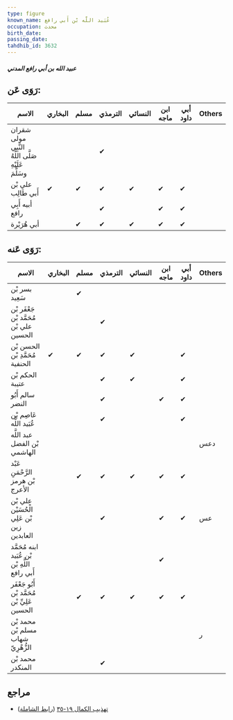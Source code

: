 ```yaml
---
type: figure
known_name: عُبَيد اللَّه بْن أَبي رافع
occupation: محدث
birth_date:
passing_date:
tahdhib_id: 3632
---
```

##### عبيد الله بن أبي رافع المدني

## رَوَى عَن:
| الاسم                                                | البخاري | مسلم | الترمذي | النسائي | ابن ماجه | أبي داود | Others |
| ---------------------------------------------------- | ------- | ---- | ------- | ------- | -------- | -------- | ------ |
| شقران مولى النَّبِي صَلَّى اللَّهُ عَلَيْهِ وسَلَّمَ |         |      | ✔       |         |          |          |        |
| علي بْن أَبي طَالِب                                  | ✔       | ✔    | ✔       | ✔       | ✔        | ✔        |        |
| أبيه أَبِي رافع                                      |         |      | ✔       |         | ✔        | ✔        |        |
| أبي هُرَيْرة                                         |         | ✔    | ✔       | ✔       | ✔        | ✔        |        |
## رَوَى عَنه:
| الاسم                                          | البخاري | مسلم | الترمذي | النسائي | ابن ماجه | أبي داود | Others |
| ---------------------------------------------- | ------- | ---- | ------- | ------- | -------- | -------- | ------ |
| بسر بْن سَعِيد                                 |         | ✔    |         |         |          |          |        |
| جَعْفَر بْن مُحَمَّد بْن علي بْن الحسين        |         |      | ✔       |         |          |          |        |
| الحسن بْن مُحَمَّدِ بْن الحنفية                | ✔       | ✔    | ✔       | ✔       |          | ✔        |        |
| الحكم بْن عتيبة                                |         |      | ✔       | ✔       |          | ✔        |        |
| سالم أَبُو النضر                               |         |      | ✔       |         | ✔        | ✔        |        |
| عَاصِم بْن عُبَيد اللَّه                       |         |      | ✔       |         |          | ✔        |        |
| عبد اللَّه بْن الفضل الهاشمي                   |         |      |         |         |          |          | دعس    |
| عَبْد الرَّحْمَنِ بْن هرمز الأعرج              |         | ✔    | ✔       | ✔       | ✔        | ✔        |        |
| علي بْن الْحُسَيْن بْن عَلِي زين العابدين      |         |      | ✔       |         | ✔        | ✔        | عس     |
| ابنه مُحَمَّد بْن عُبَيد اللَّهِ بْن أَبي رافع |         |      |         |         | ✔        |          |        |
| أَبُو جَعْفَر مُحَمَّد بْن عَلِيِّ بْن الحسين  |         | ✔    | ✔       | ✔       | ✔        | ✔        |        |
| محمد بْن مسلم بْن شهاب الزُّهْرِيّ             |         |      |         |         |          |          | ر      |
| محمد بْن المنكدر                               |         |      | ✔       |         |          |          |        |
## مراجع
- [تهذيب الكمال ١٩-٣٥](obsidian://open?vault=Tahdhib-al-Kamal&file=Figures/٣٦٣٢-عبيد%20الله%20بن%20أبي%20رافع%20المدني) ([رابط الشاملة](https://shamela.ws/book/3722/9609))